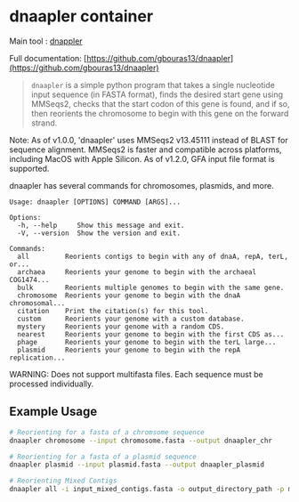 # dnaapler container

Main tool : [dnappler](https://github.com/gbouras13/dnaapler)

Full documentation: [https://github.com/gbouras13/dnaapler](https://github.com/gbouras13/dnaapler)

> `dnaapler` is a simple python program that takes a single nucleotide input sequence (in FASTA format), finds the desired start gene using MMSeqs2, checks that the start codon of this gene is found, and if so, then reorients the chromosome to begin with this gene on the forward strand.

Note: As of v1.0.0, 'dnaapler' uses MMSeqs2 v13.45111 instead of BLAST for sequence alignment. MMSeqs2 is faster and compatible across platforms, including MacOS with Apple Silicon. As of v1.2.0, GFA input file format is supported.

dnaapler has several commands for chromosomes, plasmids, and more.

```
Usage: dnaapler [OPTIONS] COMMAND [ARGS]...

Options:
  -h, --help     Show this message and exit.
  -V, --version  Show the version and exit.

Commands:
  all         Reorients contigs to begin with any of dnaA, repA, terL, or...
  archaea     Reorients your genome to begin with the archaeal COG1474...
  bulk        Reorients multiple genomes to begin with the same gene.
  chromosome  Reorients your genome to begin with the dnaA chromosomal...
  citation    Print the citation(s) for this tool.
  custom      Reorients your genome with a custom database.
  mystery     Reorients your genome with a random CDS.
  nearest     Reorients your genome to begin with the first CDS as...
  phage       Reorients your genome to begin with the terL large...
  plasmid     Reorients your genome to begin with the repA replication...
```

WARNING: Does not support multifasta files. Each sequence must be processed individually.

## Example Usage

```bash
# Reorienting for a fasta of a chromsome sequence
dnaapler chromosome --input chromosome.fasta --output dnaapler_chr

# Reorienting for a fasta of a plasmid sequence
dnaapler plasmid --input plasmid.fasta --output dnaapler_plasmid

# Reorienting Mixed Contigs
dnaapler all -i input_mixed_contigs.fasta -o output_directory_path -p my_bacteria_name
```
